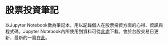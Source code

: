 # 股票投資筆記
以Jupyter Notebook做為筆記本，用以記錄個人在股票投資方面的心得、資訊與程式碼。Jupyter Notebook內所使用到資料可從[此處](https://tinyurl.com/yeytxctx)下載。會於台股交易日更新，最新的一篇[在此](https://tinyurl.com/3rwdtdmx)。  